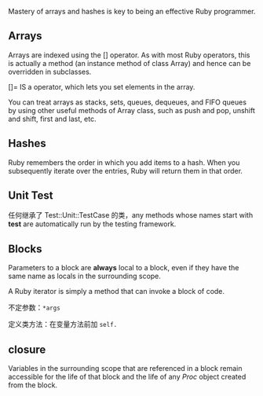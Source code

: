 Mastery of arrays and hashes is key to being an effective Ruby programmer.

## Arrays

Arrays are indexed using the [] operator. As with most Ruby operators, this is actually a method (an instance method of class Array) and hence can be overridden in subclasses.

[]= IS a operator, which lets you set elements in the array.

You can treat arrays as stacks, sets, queues, dequeues, and FIFO queues by using other useful methods of Array class, such as push and pop, unshift and shift, first and last, etc.

## Hashes

Ruby remembers the order in which you add items to a hash. When you subsequently iterate over the entries, Ruby will return them in that order.

## Unit Test

任何继承了 Test::Unit::TestCase 的类，any methods whose names start with **test** are automatically run by the testing framework.

## Blocks

Parameters to a block are **always** local to a block, even if they have the same name as locals in the surrounding scope.

A Ruby iterator is simply a method that can invoke a block of code.

不定参数：`*args`

定义类方法：在变量方法前加 `self.`

## closure

Variables in the surrounding scope that are referenced in a block remain accessible for the life of that block and the life of any *Proc* object created from the block.
